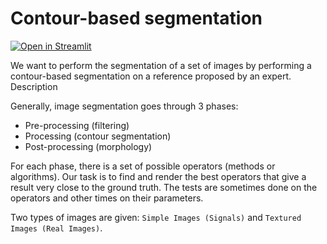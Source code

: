# Contour-based segmentation
[![Open in Streamlit](https://static.streamlit.io/badges/streamlit_badge_black_white.svg)](https://share.streamlit.io/nainiayoub/image-segmentation/main/app.py)

We want to perform the segmentation of a set of images by performing a contour-based segmentation on a reference proposed by an expert.
Description

Generally, image segmentation goes through 3 phases:
* Pre-processing (filtering)
* Processing (contour segmentation)
* Post-processing (morphology)

For each phase, there is a set of possible operators (methods or algorithms). Our task is to find and render the best operators that give a result very close to the ground truth. The tests are sometimes done on the operators and other times on their parameters.

Two types of images are given: `Simple Images (Signals)` and `Textured Images (Real Images)`.
